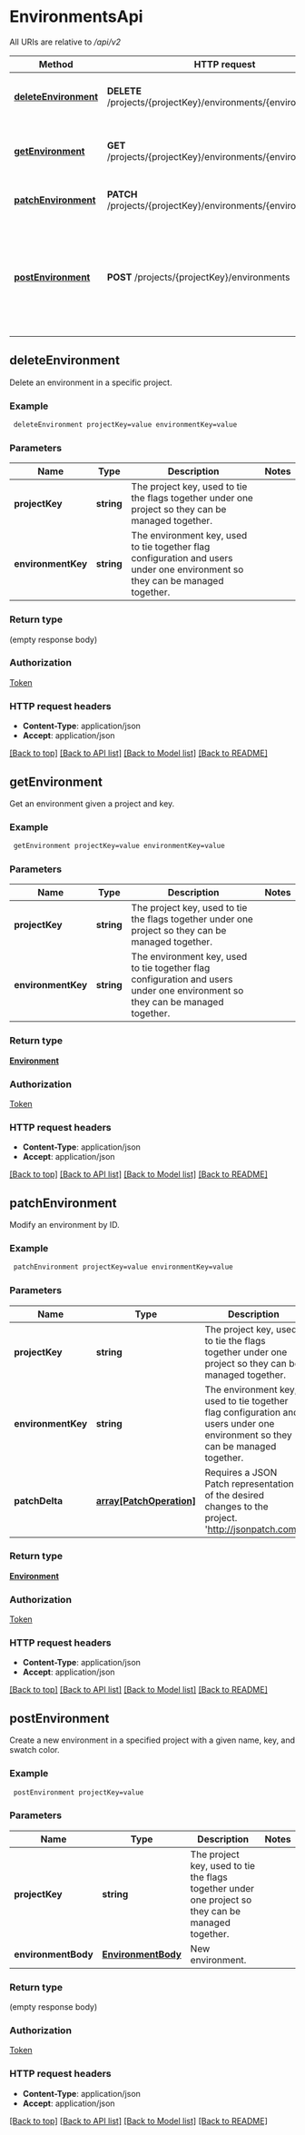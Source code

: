 # EnvironmentsApi

All URIs are relative to */api/v2*

Method | HTTP request | Description
------------- | ------------- | -------------
[**deleteEnvironment**](EnvironmentsApi.md#deleteEnvironment) | **DELETE** /projects/{projectKey}/environments/{environmentKey} | Delete an environment in a specific project.
[**getEnvironment**](EnvironmentsApi.md#getEnvironment) | **GET** /projects/{projectKey}/environments/{environmentKey} | Get an environment given a project and key.
[**patchEnvironment**](EnvironmentsApi.md#patchEnvironment) | **PATCH** /projects/{projectKey}/environments/{environmentKey} | Modify an environment by ID.
[**postEnvironment**](EnvironmentsApi.md#postEnvironment) | **POST** /projects/{projectKey}/environments | Create a new environment in a specified project with a given name, key, and swatch color.


## **deleteEnvironment**

Delete an environment in a specific project.

### Example
```bash
 deleteEnvironment projectKey=value environmentKey=value
```

### Parameters

Name | Type | Description  | Notes
------------- | ------------- | ------------- | -------------
 **projectKey** | **string** | The project key, used to tie the flags together under one project so they can be managed together. |
 **environmentKey** | **string** | The environment key, used to tie together flag configuration and users under one environment so they can be managed together. |

### Return type

(empty response body)

### Authorization

[Token](../README.md#Token)

### HTTP request headers

 - **Content-Type**: application/json
 - **Accept**: application/json

[[Back to top]](#) [[Back to API list]](../README.md#documentation-for-api-endpoints) [[Back to Model list]](../README.md#documentation-for-models) [[Back to README]](../README.md)

## **getEnvironment**

Get an environment given a project and key.

### Example
```bash
 getEnvironment projectKey=value environmentKey=value
```

### Parameters

Name | Type | Description  | Notes
------------- | ------------- | ------------- | -------------
 **projectKey** | **string** | The project key, used to tie the flags together under one project so they can be managed together. |
 **environmentKey** | **string** | The environment key, used to tie together flag configuration and users under one environment so they can be managed together. |

### Return type

[**Environment**](Environment.md)

### Authorization

[Token](../README.md#Token)

### HTTP request headers

 - **Content-Type**: application/json
 - **Accept**: application/json

[[Back to top]](#) [[Back to API list]](../README.md#documentation-for-api-endpoints) [[Back to Model list]](../README.md#documentation-for-models) [[Back to README]](../README.md)

## **patchEnvironment**

Modify an environment by ID.

### Example
```bash
 patchEnvironment projectKey=value environmentKey=value
```

### Parameters

Name | Type | Description  | Notes
------------- | ------------- | ------------- | -------------
 **projectKey** | **string** | The project key, used to tie the flags together under one project so they can be managed together. |
 **environmentKey** | **string** | The environment key, used to tie together flag configuration and users under one environment so they can be managed together. |
 **patchDelta** | [**array[PatchOperation]**](PatchOperation.md) | Requires a JSON Patch representation of the desired changes to the project. 'http://jsonpatch.com/' |

### Return type

[**Environment**](Environment.md)

### Authorization

[Token](../README.md#Token)

### HTTP request headers

 - **Content-Type**: application/json
 - **Accept**: application/json

[[Back to top]](#) [[Back to API list]](../README.md#documentation-for-api-endpoints) [[Back to Model list]](../README.md#documentation-for-models) [[Back to README]](../README.md)

## **postEnvironment**

Create a new environment in a specified project with a given name, key, and swatch color.

### Example
```bash
 postEnvironment projectKey=value
```

### Parameters

Name | Type | Description  | Notes
------------- | ------------- | ------------- | -------------
 **projectKey** | **string** | The project key, used to tie the flags together under one project so they can be managed together. |
 **environmentBody** | [**EnvironmentBody**](EnvironmentBody.md) | New environment. |

### Return type

(empty response body)

### Authorization

[Token](../README.md#Token)

### HTTP request headers

 - **Content-Type**: application/json
 - **Accept**: application/json

[[Back to top]](#) [[Back to API list]](../README.md#documentation-for-api-endpoints) [[Back to Model list]](../README.md#documentation-for-models) [[Back to README]](../README.md)

